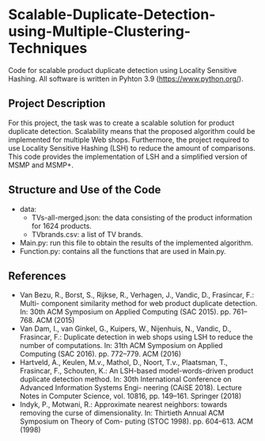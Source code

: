 # Scalable-Duplicate-Detection-using-Multiple-Clustering-Techniques
Code for scalable product duplicate detection using Locality Sensitive Hashing. All software is written in Pyhton 3.9 (https://www.python.org/). 
## Project Description 
For this project, the task was to create a scalable solution for product duplicate detection. Scalability means that the proposed algorithm could be implemented for multiple Web shops. Furthermore, the project required to use Locality Sensitive Hashing (LSH) to reduce the amount of comparisons. This code provides the implementation of LSH and a simplified version of MSMP and MSMP+. 
## Structure and Use of the Code
- data: 
  * TVs-all-merged.json: the data consisting of the product information for 1624 products. 
  * TVbrands.csv: a list of TV brands. 
 - Main.py:
 run this file to obtain the results of the implemented algorithm. 
 - Function.py:
 contains all the functions that are used in Main.py.  
 

## References
- Van Bezu, R., Borst, S., Rijkse, R., Verhagen, J., Vandic, D., Frasincar, F.: Multi-
component similarity method for web product duplicate detection. In: 30th ACM
Symposium on Applied Computing (SAC 2015). pp. 761–768. ACM (2015)
- Van Dam, I., van Ginkel, G., Kuipers, W., Nijenhuis, N., Vandic, D., Frasincar, F.:
Duplicate detection in web shops using LSH to reduce the number of computations.
In: 31th ACM Symposium on Applied Computing (SAC 2016). pp. 772–779. ACM (2016)
- Hartveld, A., Keulen, M.v., Mathol, D., Noort, T.v., Plaatsman, T., Frasincar,
F., Schouten, K.: An LSH-based model-words-driven product duplicate detection
method. In: 30th International Conference on Advanced Information Systems Engi-
neering (CAiSE 2018). Lecture Notes in Computer Science, vol. 10816, pp. 149–161.
Springer (2018)
- Indyk, P., Motwani, R.: Approximate nearest neighbors: towards removing the
curse of dimensionality. In: Thirtieth Annual ACM Symposium on Theory of Com-
puting (STOC 1998). pp. 604–613. ACM (1998)
